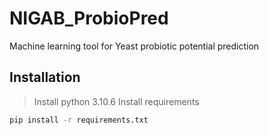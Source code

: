 # NIGAB_ProbioPred
Machine learning tool for Yeast probiotic potential prediction
## Installation
> Install python 3.10.6
Install requirements
```bat
pip install -r requirements.txt
```


